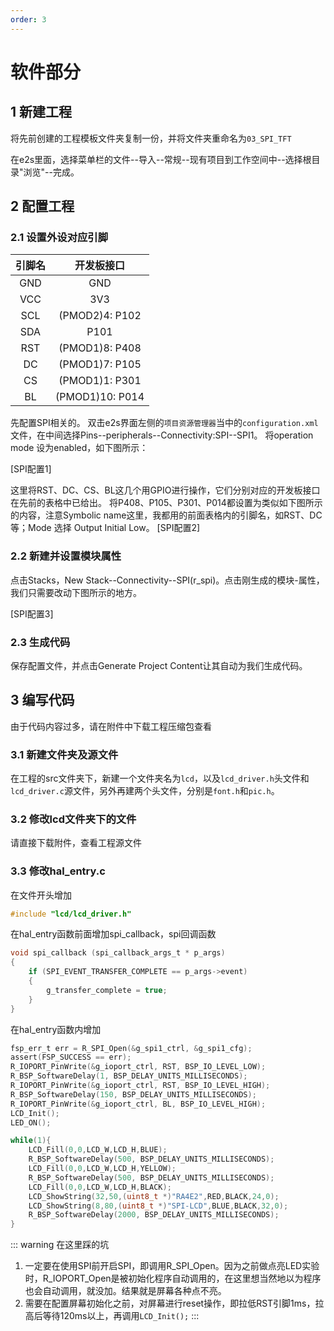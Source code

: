 ```yaml
---
order: 3
---
```


# 软件部分
## 1 新建工程
将先前创建的工程模板文件夹复制一份，并将文件夹重命名为`03_SPI_TFT`

在e2s里面，选择菜单栏的文件--导入--常规--现有项目到工作空间中--选择根目录"浏览"--完成。

## 2 配置工程
### 2.1 设置外设对应引脚

| 引脚名 |   开发板接口    |
| :----: | :-------------: |
|  GND   |       GND       |
|  VCC   |       3V3       |
|  SCL   | (PMOD2)4: P102  |
|  SDA   |      P101       |
|  RST   | (PMOD1)8: P408  |
|   DC   | (PMOD1)7: P105  |
|   CS   | (PMOD1)1: P301  |
|   BL   | (PMOD1)10: P014 |


先配置SPI相关的。
双击e2s界面左侧的`项目资源管理器`当中的`configuration.xml`文件，在中间选择Pins--peripherals--Connectivity:SPI--SPI1。
将operation mode 设为enabled，如下图所示：

[SPI配置1]

这里将RST、DC、CS、BL这几个用GPIO进行操作，它们分别对应的开发板接口在先前的表格中已给出。
将P408、P105、P301、P014都设置为类似如下图所示的内容，注意Symbolic name这里，我都用的前面表格内的引脚名，如RST、DC等；Mode 选择 Output Initial Low。
[SPI配置2]

### 2.2 新建并设置模块属性
点击Stacks，New Stack--Connectivity--SPI(r_spi)。点击刚生成的模块-属性，我们只需要改动下图所示的地方。

[SPI配置3]

### 2.3 生成代码
保存配置文件，并点击Generate Project Content让其自动为我们生成代码。

## 3 编写代码
由于代码内容过多，请在附件中下载工程压缩包查看

### 3.1 新建文件夹及源文件
在工程的src文件夹下，新建一个文件夹名为`lcd`，以及`lcd_driver.h`头文件和`lcd_driver.c`源文件，另外再建两个头文件，分别是`font.h`和`pic.h`。

### 3.2 修改lcd文件夹下的文件
请直接下载附件，查看工程源文件

### 3.3 修改hal_entry.c
在文件开头增加
```c
#include "lcd/lcd_driver.h"
```
在hal_entry函数前面增加spi_callback，spi回调函数
```c
void spi_callback (spi_callback_args_t * p_args)
{
    if (SPI_EVENT_TRANSFER_COMPLETE == p_args->event)
    {
        g_transfer_complete = true;
    }
}
```

在hal_entry函数内增加

```c
fsp_err_t err = R_SPI_Open(&g_spi1_ctrl, &g_spi1_cfg);
assert(FSP_SUCCESS == err);
R_IOPORT_PinWrite(&g_ioport_ctrl, RST, BSP_IO_LEVEL_LOW);
R_BSP_SoftwareDelay(1, BSP_DELAY_UNITS_MILLISECONDS);
R_IOPORT_PinWrite(&g_ioport_ctrl, RST, BSP_IO_LEVEL_HIGH);
R_BSP_SoftwareDelay(150, BSP_DELAY_UNITS_MILLISECONDS);
R_IOPORT_PinWrite(&g_ioport_ctrl, BL, BSP_IO_LEVEL_HIGH);
LCD_Init();
LED_ON();

while(1){
    LCD_Fill(0,0,LCD_W,LCD_H,BLUE);
    R_BSP_SoftwareDelay(500, BSP_DELAY_UNITS_MILLISECONDS);
    LCD_Fill(0,0,LCD_W,LCD_H,YELLOW);
    R_BSP_SoftwareDelay(500, BSP_DELAY_UNITS_MILLISECONDS);
    LCD_Fill(0,0,LCD_W,LCD_H,BLACK);
    LCD_ShowString(32,50,(uint8_t *)"RA4E2",RED,BLACK,24,0);
    LCD_ShowString(8,80,(uint8_t *)"SPI-LCD",BLUE,BLACK,32,0);
    R_BSP_SoftwareDelay(2000, BSP_DELAY_UNITS_MILLISECONDS);
}

```

::: warning 在这里踩的坑

1. 一定要在使用SPI前开启SPI，即调用R_SPI_Open。因为之前做点亮LED实验时，R_IOPORT_Open是被初始化程序自动调用的，在这里想当然地以为程序也会自动调用，就没加。结果就是屏幕各种点不亮。
2. 需要在配置屏幕初始化之前，对屏幕进行reset操作，即拉低RST引脚1ms，拉高后等待120ms以上，再调用`LCD_Init();`
:::